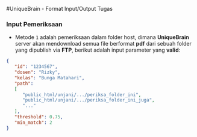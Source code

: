 #UniqueBrain - Format Input/Output Tugas

### Input Pemeriksaan

* Metode `1` adalah pemeriksaan dalam folder host, dimana **UniqueBrain** server akan mendownload semua file berformat **pdf** dari sebuah folder yang dipublish via **FTP**, berikut adalah input parameter yang **valid**:

```json
{
   "id": "1234567",
   "dosen": "Rizky",
   "kelas": "Bunga Matahari",
   "path": 
   [
      "public_html/unjani/.../periksa_folder_ini",
      "public_html/unjani/.../periksa_folder_ini_juga",
      "..."
   ],
   "threshold": 0.75,
   "min_match": 2
}
```
